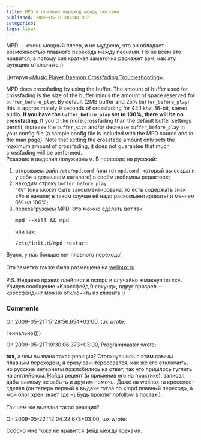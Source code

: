 ```yaml
---
title: MPD и плавный переход между песнями
published: 2009-05-18T06:48:00Z
categories: 
tags: linux
---
```


MPD — очень мощный плеер, и не мудрено, что он обладает возможностью плавного перехода между песнями. Но не всем это нравится, а потому сия краткая заметочка раскажет вам, как эту функцию отключить :)<br /><a name='more'></a><br />Цитируя <a href="http://mpd.wikia.com/wiki/Music_Player_Daemon_Crossfading_Troubleshooting">«Music Player Daemon Crossfading Troubleshooting»</a>:<br /><div class="quote">MPD does crossfading by using the buffer. The amount of buffer used for crossfading is the size of the buffer minus the amount of space reserved for <code>buffer_before_play</code>. By default (2MB buffer and 25% <code>buffer_before_play</code>) this is approximately 9 seconds of crossfading for 44.1 khz, 16-bit, stereo audio. <b>If you have the <code>buffer_before_play</code> set to 100%, there will be no crossfading.</b> If you'd like more crossfading than the default buffer settings permit, increase the <code>buffer_size</code> and/or decrease <code>buffer_before_play</code> in your config file (a sample config file is included with the MPD source and in the man page). Note that setting the crossfade amount only sets the maximum amount of crossfading, it does not guarantee that much crossfading will be performed. </div>Решение я выделил полужирным. В переводе на русский:<ol><li>открываем файл <code>/etc/mpd.conf</code> (или тот <code>mpd.conf</code>, который вы создали у себя в домашнем каталоге) в своём любимом редакторе;</li><li>находим строку <code>buffer_before_play "0%"</code> (она может быть закомментирована, то есть содержать знак «#» в начале; в таком случае её надо раскомментировать) и меняем 0% на 100%;</li><li>перезагружаем MPD. Это можно сделать вот так:<pre class="code">mpd --kill &amp;&amp; mpd</pre>или так:<pre class="code">/etc/init.d/mpd restart</pre></li></ol>Вуаля, у нас больше нет плавного перехода!<br /><br />Эта заметка также была размещена на <a href="http://welinux.ru/post/811">welinux.ru</a><br /><br />P.S. Недавно правил плейлист в ncmpc и случайно жмакнул по «x». Увидев сообщение «Кроссфейд 0 секунд», вдруг прозрел — кроссфейдинг можно отключить из клиента :)

<h3 id='hakyll-convert-comments-title'>Comments</h3>
<div class='hakyll-convert-comment'>
<p class='hakyll-convert-comment-date'>On 2009-05-21T17:28:56.654+03:00, tux wrote:</p>
<p class='hakyll-convert-comment-body'>
Гениально))))
</p>
</div>

<div class='hakyll-convert-comment'>
<p class='hakyll-convert-comment-date'>On 2009-05-21T19:30:06.373+03:00, Programmaster wrote:</p>
<p class='hakyll-convert-comment-body'>
<B>tux</B>, а чем вызвана такая реакция? Столкнувшись с этим самым плавным переходом, я сразу заинтересовался, как же его отключить, но русские интернеты пожлобились на ответ, так что пришлось гуглить на английском. Найдя рецепт (и применив его на практике), записал, дабы самому не забыть и другим помочь. Даже на welinux.ru кросспост сделал (он теперь первый в выдаче гугла по «mpd плавный переход», а мой блог хрен знает где =\ Будь проклят nofollow в постах!).<br /><br />Так чем же вызвана такая реакция?
</p>
</div>

<div class='hakyll-convert-comment'>
<p class='hakyll-convert-comment-date'>On 2009-05-22T12:04:22.673+03:00, tux wrote:</p>
<p class='hakyll-convert-comment-body'>
Собсно мне тоже не нравится фейд между треками.
</p>
</div>



